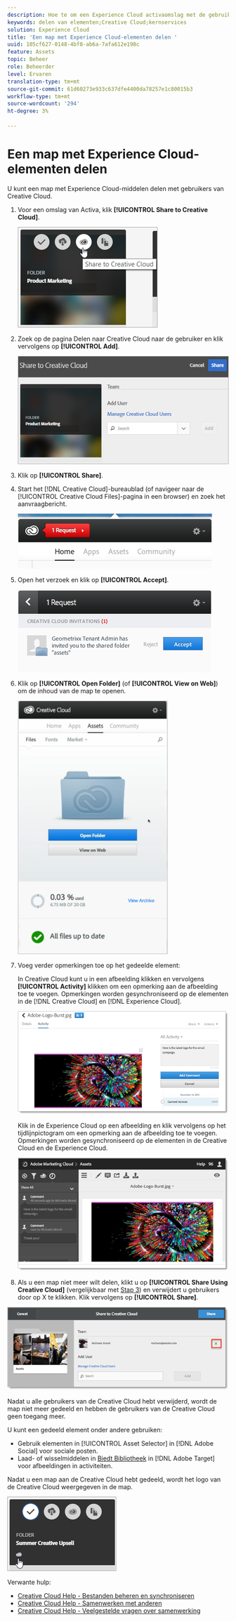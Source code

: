 ```yaml
---
description: Hoe te om een Experience Cloud activaomslag met de gebruikers van Creative Cloud te delen.
keywords: delen van elementen;Creative Cloud;kernservices
solution: Experience Cloud
title: 'Een map met Experience Cloud-elementen delen '
uuid: 105cf627-0148-4bf8-ab6a-7afa612e198c
feature: Assets
topic: Beheer
role: Beheerder
level: Ervaren
translation-type: tm+mt
source-git-commit: 61d60273e933c637dfe4400da78257e1c80015b3
workflow-type: tm+mt
source-wordcount: '294'
ht-degree: 3%

---
```



# Een map met Experience Cloud-elementen delen

U kunt een map met Experience Cloud-middelen delen met gebruikers van Creative Cloud.

1. Voor een omslag van Activa, klik **[!UICONTROL Share to Creative Cloud]**.

   ![Stap Resultaat](assets/asset-share-cc.png)
1. Zoek op de pagina Delen naar Creative Cloud naar de gebruiker en klik vervolgens op **[!UICONTROL Add]**.

   ![](assets/asset-share-cc-page.png)

1. Klik op **[!UICONTROL Share]**.
1. Start het [!DNL Creative Cloud]-bureaublad (of navigeer naar de [!UICONTROL Creative Cloud Files]-pagina in een browser) en zoek het aanvraagbericht.

   ![](assets/cc_share_request.png)
1. Open het verzoek en klik op **[!UICONTROL Accept]**.

   ![Stap Resultaat](assets/cc_share_accept.png)
1. Klik op **[!UICONTROL Open Folder]** (of **[!UICONTROL View on Web]**) om de inhoud van de map te openen.

   ![Stap Resultaat](assets/creative_cloud_open_folder.png)
1. Voeg verder opmerkingen toe op het gedeelde element:

   In Creative Cloud kunt u in een afbeelding klikken en vervolgens **[!UICONTROL Activity]** klikken om een opmerking aan de afbeelding toe te voegen. Opmerkingen worden gesynchroniseerd op de elementen in de [!DNL Creative Cloud] en [!DNL Experience Cloud].

   ![](assets/asset_comment_cc.png)

   Klik in de Experience Cloud op een afbeelding en klik vervolgens op het tijdlijnpictogram om een opmerking aan de afbeelding toe te voegen. Opmerkingen worden gesynchroniseerd op de elementen in de Creative Cloud en de Experience Cloud.

   ![](assets/asset_comment_mac.png)

1. Als u een map niet meer wilt delen, klikt u op **[!UICONTROL Share Using Creative Cloud]** (vergelijkbaar met [Stap 3](../experience-cloud-assets/t-share-creative-cloud.md#step_BA17CFA185284641A9B878BA29551996)) en verwijdert u gebruikers door op X te klikken. Klik vervolgens op **[!UICONTROL Share]**.

![](assets/asset_remove_user.png)

Nadat u alle gebruikers van de Creative Cloud hebt verwijderd, wordt de map niet meer gedeeld en hebben de gebruikers van de Creative Cloud geen toegang meer.

U kunt een gedeeld element onder andere gebruiken:

* Gebruik elementen in [!UICONTROL Asset Selector] in [!DNL Adobe Social] voor sociale posten.
* Laad- of wisselmiddelen in [Biedt Bibliotheek](https://docs.adobe.com/help/en/target/using/experiences/offers/manage-content.html) in [!DNL Adobe Target] voor afbeeldingen in activiteiten.

Nadat u een map aan de Creative Cloud hebt gedeeld, wordt het logo van de Creative Cloud weergegeven in de map.

![](assets/asset-cc-logo.png)

Verwante hulp:

* [Creative Cloud Help - Bestanden beheren en synchroniseren](https://helpx.adobe.com/creative-cloud/help/sync-files.html)
* [Creative Cloud Help - Samenwerken met anderen](https://helpx.adobe.com/creative-cloud/help/collaboration.html)
* [Creative Cloud Help - Veelgestelde vragen over samenwerking](https://helpx.adobe.com/creative-cloud/help/collaboration-faq.html)
